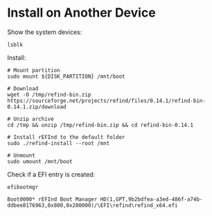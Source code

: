 # Install on Another Device

Show the system devices:

```shell
lsblk
```

Install:

```shell
# Mount partition
sudo mount ${DISK_PARTITION} /mnt/boot

# Download
wget -O /tmp/refind-bin.zip https://sourceforge.net/projects/refind/files/0.14.1/refind-bin-0.14.1.zip/download

# Unzip archive
cd /tmp && unzip /tmp/refind-bin.zip && cd refind-bin-0.14.1

# Install rEFInd to the default folder
sudo ./refind-install --root /mnt

# Unmount
sudo umount /mnt/boot
```

Check if a EFI entry is created:

```shell
efibootmgr
```

```output
Boot0000* rEFInd Boot Manager HD(1,GPT,9b2bdfea-a3ed-486f-a74b-ddbee8176963,0x800,0x200000)/\EFI\refind\refind_x64.efi
```
